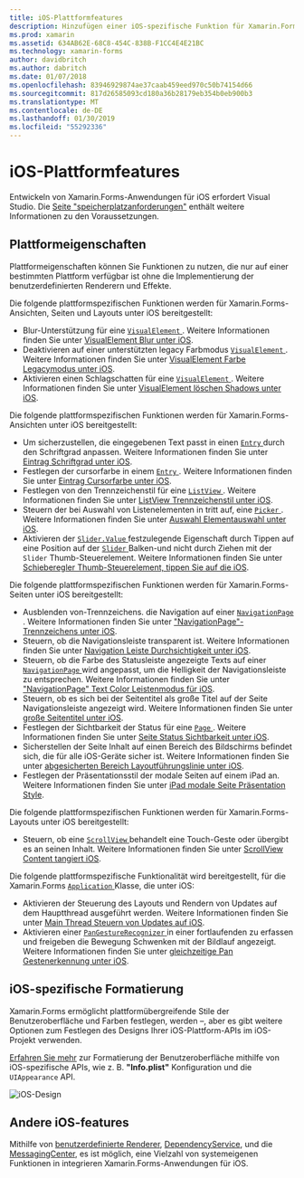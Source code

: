 ```yaml
---
title: iOS-Plattformfeatures
description: Hinzufügen einer iOS-spezifische Funktion für Xamarin.Forms-Anwendungen.
ms.prod: xamarin
ms.assetid: 634AB62E-68C8-454C-838B-F1CC4E4E21BC
ms.technology: xamarin-forms
author: davidbritch
ms.author: dabritch
ms.date: 01/07/2018
ms.openlocfilehash: 83946929874ae37caab459eed970c50b74154d66
ms.sourcegitcommit: 817d26585093cd180a36b28179eb354b0eb900b3
ms.translationtype: MT
ms.contentlocale: de-DE
ms.lasthandoff: 01/30/2019
ms.locfileid: "55292336"
---
```

# <a name="ios-platform-features"></a>iOS-Plattformfeatures

Entwickeln von Xamarin.Forms-Anwendungen für iOS erfordert Visual Studio. Die [Seite "speicherplatzanforderungen"](~/get-started/installation.md) enthält weitere Informationen zu den Voraussetzungen.

## <a name="platform-specifics"></a>Plattformeigenschaften

Plattformeigenschaften können Sie Funktionen zu nutzen, die nur auf einer bestimmten Plattform verfügbar ist ohne die Implementierung der benutzerdefinierten Renderern und Effekte.

Die folgende plattformspezifischen Funktionen werden für Xamarin.Forms-Ansichten, Seiten und Layouts unter iOS bereitgestellt:

- Blur-Unterstützung für eine [ `VisualElement` ](xref:Xamarin.Forms.VisualElement). Weitere Informationen finden Sie unter [VisualElement Blur unter iOS](visualelement-blur.md).
- Deaktivieren auf einer unterstützten legacy Farbmodus [ `VisualElement` ](xref:Xamarin.Forms.VisualElement). Weitere Informationen finden Sie unter [VisualElement Farbe Legacymodus unter iOS](legacy-color-mode.md).
- Aktivieren einen Schlagschatten für eine [ `VisualElement` ](xref:Xamarin.Forms.VisualElement). Weitere Informationen finden Sie unter [VisualElement löschen Shadows unter iOS](visualelement-drop-shadow.md).

Die folgende plattformspezifischen Funktionen werden für Xamarin.Forms-Ansichten unter iOS bereitgestellt:

- Um sicherzustellen, die eingegebenen Text passt in einen [ `Entry` ](xref:Xamarin.Forms.Entry) durch den Schriftgrad anpassen. Weitere Informationen finden Sie unter [Eintrag Schriftgrad unter iOS](entry-font-size.md).
- Festlegen der cursorfarbe in einem [ `Entry` ](xref:Xamarin.Forms.Entry). Weitere Informationen finden Sie unter [Eintrag Cursorfarbe unter iOS](entry-cursor-color.md).
- Festlegen von den Trennzeichenstil für eine [ `ListView` ](xref:Xamarin.Forms.ListView). Weitere Informationen finden Sie unter [ListView Trennzeichenstil unter iOS](listview-separator-style.md).
- Steuern der bei Auswahl von Listenelementen in tritt auf, eine [ `Picker` ](xref:Xamarin.Forms.Picker). Weitere Informationen finden Sie unter [Auswahl Elementauswahl unter iOS](picker-selection.md).
- Aktivieren der [ `Slider.Value` ](xref:Xamarin.Forms.Slider.Value) festzulegende Eigenschaft durch Tippen auf eine Position auf der [ `Slider` ](xref:Xamarin.Forms.Slider) Balken-und nicht durch Ziehen mit der `Slider` Thumb-Steuerelement. Weitere Informationen finden Sie unter [Schieberegler Thumb-Steuerelement, tippen Sie auf die iOS](slider-thumb.md).

Die folgende plattformspezifischen Funktionen werden für Xamarin.Forms-Seiten unter iOS bereitgestellt:

- Ausblenden von-Trennzeichens. die Navigation auf einer [ `NavigationPage` ](xref:Xamarin.Forms.NavigationPage). Weitere Informationen finden Sie unter ["NavigationPage"-Trennzeichens unter iOS](navigation-bar-separator.md).
- Steuern, ob die Navigationsleiste transparent ist. Weitere Informationen finden Sie unter [Navigation Leiste Durchsichtigkeit unter iOS](navigation-bar-translucent.md).
- Steuern, ob die Farbe des Statusleiste angezeigte Texts auf einer [ `NavigationPage` ](xref:Xamarin.Forms.NavigationPage) wird angepasst, um die Helligkeit der Navigationsleiste zu entsprechen. Weitere Informationen finden Sie unter ["NavigationPage" Text Color Leistenmodus für iOS](status-bar-text-color.md).
- Steuern, ob es sich bei der Seitentitel als große Titel auf der Seite Navigationsleiste angezeigt wird. Weitere Informationen finden Sie unter [große Seitentitel unter iOS](page-large-title.md).
- Festlegen der Sichtbarkeit der Status für eine [ `Page` ](xref:Xamarin.Forms.Page). Weitere Informationen finden Sie unter [Seite Status Sichtbarkeit unter iOS](page-status-bar-visibility.md).
- Sicherstellen der Seite Inhalt auf einen Bereich des Bildschirms befindet sich, die für alle iOS-Geräte sicher ist. Weitere Informationen finden Sie unter [abgesicherten Bereich Layoutführungslinie unter iOS](page-safe-area-layout.md).
- Festlegen der Präsentationsstil der modale Seiten auf einem iPad an. Weitere Informationen finden Sie unter [iPad modale Seite Präsentation Style](ipad-page-presentation-style.md).

Die folgende plattformspezifischen Funktionen werden für Xamarin.Forms-Layouts unter iOS bereitgestellt:

- Steuern, ob eine [ `ScrollView` ](xref:Xamarin.Forms.ScrollView) behandelt eine Touch-Geste oder übergibt es an seinen Inhalt. Weitere Informationen finden Sie unter [ScrollView Content tangiert iOS](scrollview-content-touches.md).

Die folgende plattformspezifische Funktionalität wird bereitgestellt, für die Xamarin.Forms [ `Application` ](xref:Xamarin.Forms.Application) Klasse, die unter iOS:

- Aktivieren der Steuerung des Layouts und Rendern von Updates auf dem Hauptthread ausgeführt werden. Weitere Informationen finden Sie unter [Main Thread Steuern von Updates auf iOS](main-thread-updates-ui.md).
- Aktivieren einer [ `PanGestureRecognizer` ](xref:Xamarin.Forms.PanGestureRecognizer) in einer fortlaufenden zu erfassen und freigeben die Bewegung Schwenken mit der Bildlauf angezeigt. Weitere Informationen finden Sie unter [gleichzeitige Pan Gestenerkennung unter iOS](application-pan-gesture.md).

## <a name="ios-specific-formatting"></a>iOS-spezifische Formatierung

Xamarin.Forms ermöglicht plattformübergreifende Stile der Benutzeroberfläche und Farben festlegen, werden –, aber es gibt weitere Optionen zum Festlegen des Designs Ihrer iOS-Plattform-APIs im iOS-Projekt verwenden.

[Erfahren Sie mehr](formatting.md) zur Formatierung der Benutzeroberfläche mithilfe von iOS-spezifische APIs, wie z. B. **"Info.plist"** Konfiguration und die `UIAppearance` API.

![](images/status-white-sml.png "iOS-Design")

## <a name="other-ios-features"></a>Andere iOS-features

Mithilfe von [benutzerdefinierte Renderer](~/xamarin-forms/app-fundamentals/custom-renderer/index.md), [DependencyService](~/xamarin-forms/app-fundamentals/dependency-service/index.md), und die [MessagingCenter](~/xamarin-forms/app-fundamentals/messaging-center.md), es ist möglich, eine Vielzahl von systemeigenen Funktionen in integrieren Xamarin.Forms-Anwendungen für iOS.
